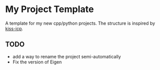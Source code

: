 # My Project Template

A template for my new cpp/python projects.
The structure is inspired by [kiss-icp](https://github.com/PRBonn/kiss-icp).

## TODO
- add a way to rename the project semi-automatically
- Fix the version of Eigen
